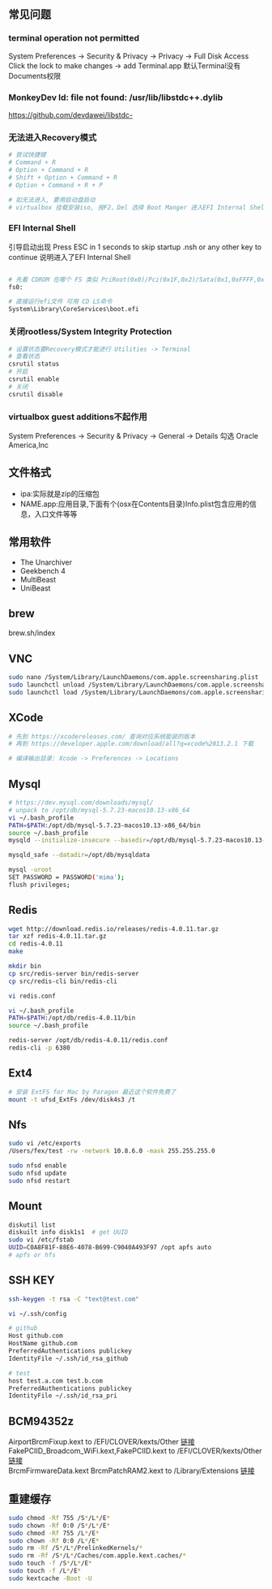 ## 常见问题

### terminal operation not permitted

System Preferences -> Security & Privacy -> Privacy -> Full Disk Access
Click the lock to make changes -> add Terminal.app
默认Terminal没有Documents权限

### MonkeyDev ld: file not found: /usr/lib/libstdc++.dylib

https://github.com/devdawei/libstdc-

### 无法进入Recovery模式

```bash
# 尝试快捷键
# Command + R
# Option + Command + R
# Shift + Option + Command + R
# Option + Command + R + P

# 如无法进入, 要用启动盘启动
# virtualbox 挂载安装iso, 按F2、Del 选择 Boot Manger 进入EFI Internal Shell操作

```

### EFI Internal Shell

引导启动出现 Press ESC in 1 seconds to skip startup .nsh or any other key to continue
说明进入了EFI Internal Shell

```bash

# 先看 CDROM 在哪个 FS 类似 PciRoot(0x0)/Pci(0x1F,0x2)/Sata(0x1,0xFFFF,0x0)/CDROM(0x0)
fs0:

# 直接运行efi文件 可用 CD LS命令
System\Library\CoreServices\boot.efi

```

### 关闭rootless/System Integrity Protection

```bash
# 设置状态要Recovery模式才能进行 Utilities -> Terminal
# 查看状态
csrutil status
# 开启
csrutil enable
# 关闭
csrutil disable
```

### virtualbox guest additions不起作用

System Preferences -> Security & Privacy -> General -> Details 勾选 Oracle America,Inc

## 文件格式

- ipa:实际就是zip的压缩包
- NAME.app:应用目录,下面有个(osx在Contents目录)Info.plist包含应用的信息，入口文件等等

## 常用软件

* The Unarchiver
* Geekbench 4
* MultiBeast
* UniBeast

## brew

brew.sh/index

## VNC

```bash
sudo nano /System/Library/LaunchDaemons/com.apple.screensharing.plist  # vnc-server -> port 
sudo launchctl unload /System/Library/LaunchDaemons/com.apple.screensharing.plist
sudo launchctl load /System/Library/LaunchDaemons/com.apple.screensharing.plist
```
## XCode

```bash
# 先到 https://xcodereleases.com/ 查询对应系统能装的版本
# 再到 https://developer.apple.com/download/all?q=xcode%2013.2.1 下载

# 编译输出目录: Xcode -> Preferences -> Locations
```

## Mysql

```bash
# https://dev.mysql.com/downloads/mysql/
# unpack to /opt/db/mysql-5.7.23-macos10.13-x86_64
vi ~/.bash_profile
PATH=$PATH:/opt/db/mysql-5.7.23-macos10.13-x86_64/bin
source ~/.bash_profile
mysqld --initialize-insecure --basedir=/opt/db/mysql-5.7.23-macos10.13-x86_64 --datadir=/opt/db/mysqldata

mysqld_safe --datadir=/opt/db/mysqldata

mysql -uroot
SET PASSWORD = PASSWORD('mima');
flush privileges;
```

## Redis

```bash
wget http://download.redis.io/releases/redis-4.0.11.tar.gz
tar xzf redis-4.0.11.tar.gz
cd redis-4.0.11
make

mkdir bin
cp src/redis-server bin/redis-server 
cp src/redis-cli bin/redis-cli

vi redis.conf

vi ~/.bash_profile
PATH=$PATH:/opt/db/redis-4.0.11/bin
source ~/.bash_profile

redis-server /opt/db/redis-4.0.11/redis.conf
redis-cli -p 6380
```

## Ext4

```bash
# 安装 ExtFS for Mac by Paragon 最近这个软件免费了
mount -t ufsd_ExtFs /dev/disk4s3 /t
```


## Nfs

```bash
sudo vi /etc/exports
/Users/fex/test -rw -network 10.8.6.0 -mask 255.255.255.0

sudo nfsd enable
sudo nfsd update
sudo nfsd restart
```

## Mount

```bash
diskutil list
diskuilt info disk1s1  # get UUID
sudo vi /etc/fstab
UUID=C0A8F81F-88E6-4078-B699-C9040A493F97 /opt apfs auto   
# apfs or hfs
```

## SSH KEY

```bash
ssh-keygen -t rsa -C "text@test.com"

vi ~/.ssh/config

# github
Host github.com
HostName github.com
PreferredAuthentications publickey
IdentityFile ~/.ssh/id_rsa_github

# test
host test.a.com test.b.com
PreferredAuthentications publickey
IdentityFile ~/.ssh/id_rsa_pri
```

## BCM94352z

AirportBrcmFixup.kext to /EFI/CLOVER/kexts/Other [链接](https://github.com/acidanthera/AirportBrcmFixup/releases)  
FakePCIID_Broadcom_WiFi.kext,FakePCIID.kext to /EFI/CLOVER/kexts/Other [链接](https://bitbucket.org/RehabMan/os-x-fake-pci-id/downloads)  
BrcmFirmwareData.kext BrcmPatchRAM2.kext to /Library/Extensions [链接](https://bitbucket.org/RehabMan/os-x-brcmpatchram/downloads)  

## 重建缓存

```bash
sudo chmod -Rf 755 /S*/L*/E*
sudo chown -Rf 0:0 /S*/L*/E*
sudo chmod -Rf 755 /L*/E*
sudo chown -Rf 0:0 /L*/E*
sudo rm -Rf /S*/L*/PrelinkedKernels/*
sudo rm -Rf /S*/L*/Caches/com.apple.kext.caches/*
sudo touch -f /S*/L*/E*
sudo touch -f /L*/E*
sudo kextcache -Boot -U
```